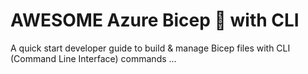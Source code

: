 # AWESOME Azure Bicep 💪 with CLI

A quick start developer guide to build & manage Bicep files with CLI (Command Line Interface) commands ... 
